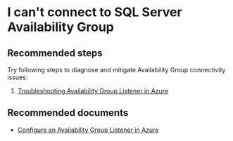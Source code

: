 <properties
	pageTitle="I can't connect to SQL Server Availability Group"
	description="I can't connect to SQL Server Availability Group"
	service="microsoft.classiccompute"
	resource="virtualmachines"
	authors="michco"
	displayOrder="26"
	selfHelpType="resource"
	supportTopicIds=""
	resourceTags="WindowsSQL"
	productPesIds="14749"
	cloudEnvironments="MoonCake, Fairfax"
	articleId="18717780-8416-4cb0-934c-6d71a46c1196"
	ownershipId="Compute_ComputePlatform"
/>

# I can't connect to SQL Server Availability Group

## **Recommended steps**

Try following steps to diagnose and mitigate Availability Group connectivity issues:<br>

1. [Troubleshooting Availability Group Listener in Azure](https://blogs.msdn.microsoft.com/alwaysonpro/2016/02/01/troubleshooting-availability-group-listener-in-azure/)

## **Recommended documents**

* [Configure an Availability Group Listener in Azure](https://docs.azure.cn/virtual-machines/windows/sqlclassic/virtual-machines-windows-classic-portal-sql-alwayson-availability-groups/)

